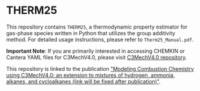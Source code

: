 # THERM25

This repository contains `THERM25`, a thermodynamic property estimator for gas-phase species written in Python that utilizes the group additivity method. For detailed usage instructions, please refer to `Therm25_Manual.pdf`.

**Important Note**: If you are primarily interested in accessing CHEMKIN or Cantera YAML files for C3MechV4.0, please visit [C3MechV4.0 repository](https://github.com/C3Mech/C3MechV4.0).

This repository is linked to the publication ["Modeling Combustion Chemistry using C3MechV4.0: an extension to mixtures of hydrogen, ammonia, alkanes, and cycloalkanes (link will be fixed after publication)"]().
